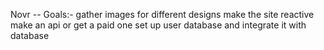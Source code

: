 Novr --
Goals:-
gather images for different designs
make the site reactive
make an api or get a paid one
set up user database and integrate it with database
